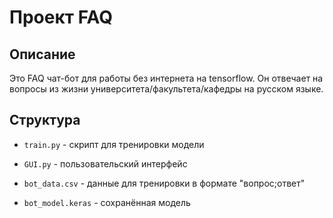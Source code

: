 # Проект FAQ

## Описание
Это FAQ чат-бот для работы без интернета на tensorflow. Он отвечает на вопросы из жизни университета/факультета/кафедры на русском языке.

## Структура
* ```train.py``` - скрипт для тренировки модели
* ```GUI.py``` - пользовательский интерфейс


* ```bot_data.csv``` - данные для тренировки в формате "вопрос;ответ"
* ```bot_model.keras``` - сохранённая модель
